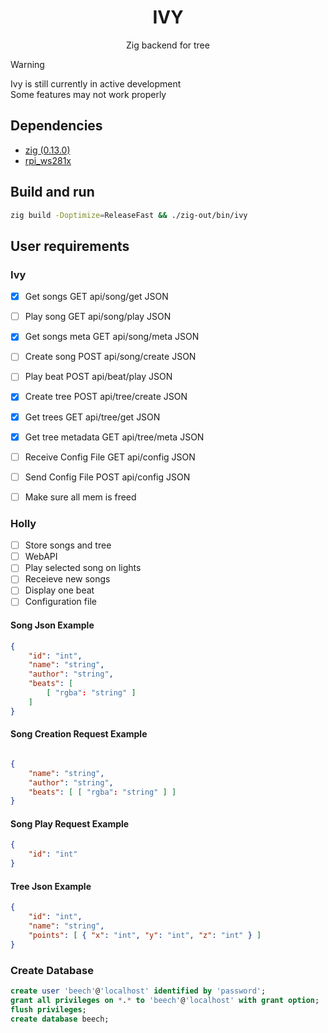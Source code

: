 <div align="center">

# IVY

Zig backend for tree

</div>

> [!WARNING]
> Ivy is still currently in active development<br>
> Some features may not work properly

## Dependencies

- [zig (0.13.0)](https://github.com/tristanisham/zvm)
- [rpi_ws281x](https://github.com/jgarff/rpi_ws281x)

## Build and run

```sh
zig build -Doptimize=ReleaseFast && ./zig-out/bin/ivy
```

## User requirements

### Ivy
- [x] Get songs           GET api/song/get            JSON <br>
- [ ] Play song            GET api/song/play           JSON <br>
- [x] Get songs meta      GET api/song/meta           JSON <br>
- [ ] Create song          POST api/song/create        JSON <br>
- [ ] Play beat            POST api/beat/play          JSON <br>
- [x] Create tree          POST api/tree/create        JSON <br>
- [x] Get trees           GET api/tree/get            JSON <br>
- [x] Get tree metadata   GET api/tree/meta           JSON <br>
- [ ] Receive Config File  GET api/config              JSON <br>
- [ ] Send Config File     POST api/config             JSON <br>

- [ ] Make sure all mem is freed

### Holly
- [ ] Store songs and tree <br>
- [ ] WebAPI <br>
- [ ] Play selected song on lights <br>
- [ ] Receieve new songs <br>
- [ ] Display one beat <br>
- [ ] Configuration file <br>

#### Song Json Example
```json
{
    "id": "int",
    "name": "string",
    "author": "string",
    "beats": [
        [ "rgba": "string" ]
    ]
}
```

#### Song Creation Request Example
```json

{
    "name": "string",
    "author": "string",
    "beats": [ [ "rgba": "string" ] ]
}
```

#### Song Play Request Example
```json
{
    "id": "int"
}
```

#### Tree Json Example
```json
{
    "id": "int",
    "name": "string",
    "points": [ { "x": "int", "y": "int", "z": "int" } ]
}
```

### Create Database

```sql
create user 'beech'@'localhost' identified by 'password';
grant all privileges on *.* to 'beech'@'localhost' with grant option;
flush privileges;
create database beech;
```
